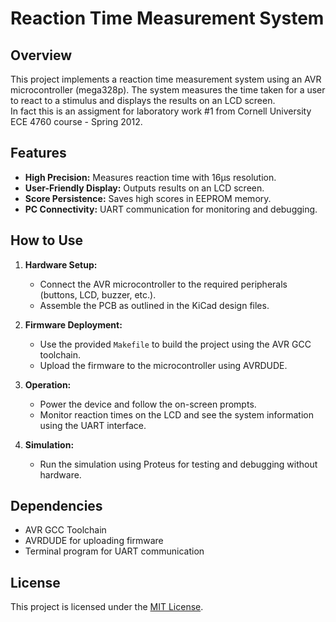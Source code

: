 # Reaction Time Measurement System  

## Overview
This project implements a reaction time measurement system using an AVR microcontroller (mega328p). The system measures the time taken for a user to react to a stimulus and displays the results on an LCD screen.  
In fact this is an assigment for laboratory work #1 from Cornell University ECE 4760 course - Spring 2012.  

## Features
- **High Precision:** Measures reaction time with 16µs resolution.
- **User-Friendly Display:** Outputs results on an LCD screen.
- **Score Persistence:** Saves high scores in EEPROM memory.
- **PC Connectivity:** UART communication for monitoring and debugging.

## How to Use
1. **Hardware Setup:**
   - Connect the AVR microcontroller to the required peripherals (buttons, LCD, buzzer, etc.).
   - Assemble the PCB as outlined in the KiCad design files.

2. **Firmware Deployment:**
   - Use the provided `Makefile` to build the project using the AVR GCC toolchain.
   - Upload the firmware to the microcontroller using AVRDUDE.

3. **Operation:**
   - Power the device and follow the on-screen prompts.
   - Monitor reaction times on the LCD and see the system information using the UART interface.

4. **Simulation:**
   - Run the simulation using Proteus for testing and debugging without hardware.

## Dependencies
- AVR GCC Toolchain
- AVRDUDE for uploading firmware
- Terminal program for UART communication

## License
This project is licensed under the [MIT License](LICENSE).